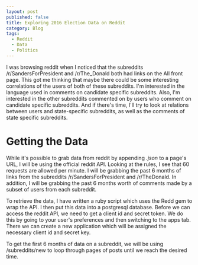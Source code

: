 ```yaml
---
layout: post
published: false
title: Exploring 2016 Election Data on Reddit
category: Blog
tags:
  - Reddit
  - Data
  - Politics
---
```


I was browsing reddit when I noticed that the subreddits /r/SandersForPresident and /r/The_Donald both had links on the All front page. This got me thinking that maybe there could be some interesting correlations of the users of both of these subreddits. I'm interested in the language used in comments on candidate specific subreddits. Also, I'm interested in the other subreddits commented on by users who comment on candidate specific subreddits. And if there's time, I'll try to look at relations between users and state-specific subreddits, as well as the comments of state specific subreddits.

Getting the Data
================

While it's possible to grab data from reddit by appending *.json* to a page's URL, I will be using the official reddit API. Looking at the rules, I see that 60 requests are allowed per minute. I will be grabbing the past 6 months of links from the subreddits /r/SandersForPresident and /r/TheDonald. In addition, I will be grabbing the past 6 months worth of comments made by a subset of users from each subreddit.

To retrieve the data, I have written a ruby script which uses the Redd gem to wrap the API. I then put this data into a postgresql database. Before we can access the reddit API, we need to get a client id and secret token. We do this by going to your user's preferences and then switching to the apps tab. There we can create a new application which will be assigned the necessary client id and secret key.

To get the first 6 months of data on a subreddit, we will be using /subreddits/new to loop through pages of posts until we reach the desired time.
